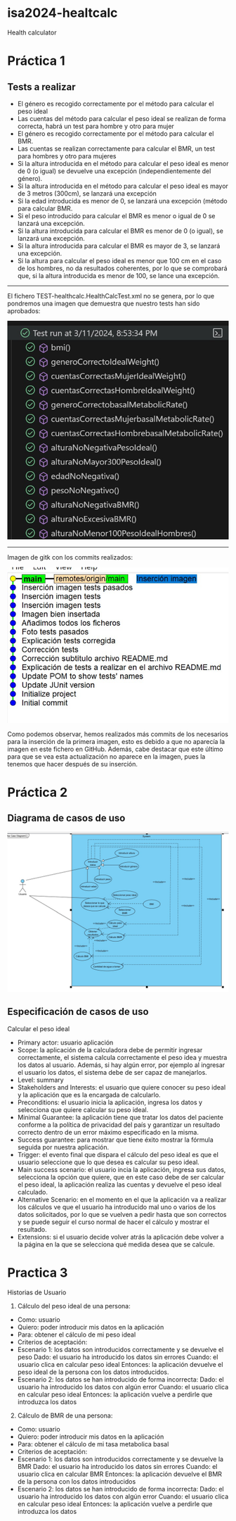 # isa2024-healtcalc
Health calculator

# Práctica 1

## Tests a realizar
- El género es recogido correctamente por el método para calcular el peso ideal
- Las cuentas del método para calcular el peso ideal se realizan de forma correcta, habrá un test para hombre y otro para mujer
- El género es recogido correctamente por el método para calcular el BMR.
- Las cuentas se realizan correctamente para calcular el BMR, un test para hombres y otro para mujeres
- Si la altura introducida en el método para calcular el peso ideal es menor de 0 (o igual) se devuelve una excepción (independientemente del género).
- Si la altura introducida en el método para calcular el peso ideal es mayor de 3 metros (300cm), se lanzará una excepción
- Si la edad introducida es menor de 0, se lanzará una excepción (método para calcular BMR.
- Si el peso introducido para calcular el BMR es menor o igual de 0 se lanzará una excepción.
- Si la altura introducida para calcular el BMR es menor de 0 (o igual), se lanzará una excepción.
- Si la altura introducida para calcular el BMR es mayor de 3, se lanzará una excepción.
- Si la altura para calcular el peso ideal es menor que 100 cm en el caso de los hombres, no da resultados coherentes, por lo que se comprobará que, si la altura introducida es menor de 100, se lance una excepción.

***
El fichero TEST-healthcalc.HealthCalcTest.xml no se genera, por lo que pondremos una imagen que demuestra que nuestro tests han sido aprobados:

![Imagen de los tests pasados por nuestro programa](/tests_pasados.jpeg)

***
Imagen de gitk con los commits realizados:

![Imagen de los commits realizados](/gitk.jpg)

Como podemos observar, hemos realizados más commits de los necesarios para la inserción de la primera imagen, esto es debido a que no aparecía la imagen en este fichero en GitHub. Además, cabe destacar que este último para que se vea esta actualización no aparece en la imagen, pues la tenemos que hacer después de su inserción.


# Práctica 2

## Diagrama de casos de uso
![Imagen de los diagramas de casos de uso](/fotoCasosDeUso.jpg)

## Especificación de casos de uso

Calcular el peso ideal

- Primary actor: usuario aplicación
- Scope: la aplicación de la calculadora debe de permitir ingresar correctamente, el sistema calcula correctamente el peso idea y muestra los datos al usuario. Además, si hay algún error, por ejemplo al ingresar el usuario los datos, el sistema debe de ser capaz de manejarlos.
- Level: summary
- Stakeholders and Interests: el usuario que quiere conocer su peso ideal y la aplicación que es la encargada de calcularlo.
- Preconditions: el usuario inicia la aplicación, ingresa los datos y selecciona que quiere calcular su peso ideal.
- Minimal Guarantee: la aplicación tiene que tratar los datos del paciente conforme a la política de privacidad del país y garantizar un resultado correcto dentro de un error máximo especificado en la misma.
- Success guarantee: para mostrar que tiene éxito mostrar la fórmula seguida por nuestra aplicación.
- Trigger: el evento final que dispara el cálculo del peso ideal es que el usuario seleccione que lo que desea es calcular su peso ideal.
- Main success scenario: el usuario incia la aplicación, ingresa sus datos, selecciona la opción que quiere, que en este caso debe de ser calcular el peso ideal, la aplicación realiza las cuentas y devuelve el peso ideal calculado.
- Alternative Scenario: en el momento en el que la aplicación va a realizar los cálculos ve que el usuario ha introducido mal uno o varios de los datos solicitados, por lo que se vuelven a pedir hasta que son correctos y se puede seguir el curso normal de hacer el cálculo y mostrar el resultado.
- Extensions: si el usuario decide volver atrás la aplicación debe volver a la página en la que se selecciona qué medida desea que se calcule.

# Practica 3
Historias de Usuario

1. Cálculo del peso ideal de una persona:
- Como: usuario
- Quiero: poder introducir mis datos en la aplicación
- Para: obtener el cálculo de mi peso ideal
- Criterios de aceptación:
- Escenario 1: los datos son introducidos correctamente y se devuelve el peso Dado: el usuario ha introducido los datos sin errores Cuando: el usuario clica en calcular peso ideal Entonces: la aplicación devuelve el peso ideal de la persona con los datos introducidos.
- Escenario 2: los datos se han introducido de forma incorrecta: Dado: el usuario ha introducido los datos con algún error Cuando: el usuario clica en calcular peso ideal Entonces: la aplicación vuelve a perdirle que introduzca los datos
2. Cálculo de BMR de una persona:
- Como: usuario
- Quiero: poder introducir mis datos en la aplicación
- Para: obtener el cálculo de mi tasa metabolica basal
- Criterios de aceptación:
- Escenario 1: los datos son introducidos correctamente y se devuelve la BMR Dado: el usuario ha introducido los datos sin errores Cuando: el usuario clica en calcular BMR Entonces: la aplicación devuelve el BMR de la persona con los datos introducidos
- Escenario 2: los datos se han introducido de forma incorrecta: Dado: el usuario ha introducido los datos con algún error Cuando: el usuario clica en calcular peso ideal Entonces: la aplicación vuelve a perdirle que introduzca los datos
